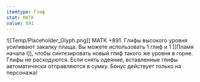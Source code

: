 ```yaml
---
itemtype: Глиф
stat: МАТК 
value: 891
---
```

![[Temp/Placeholder_Glyph.png]]
МАТК +891. Глифы высокого уровня усиливают закалку плаща. Вы можете использовать 1 глиф и 1 [[Пламя начала I]], чтобы синтезировать новый глиф такого же уровня в горне. Глифы не расходуются. Если снять одеяние, вставленные глифы автоматически отправляются в сумку. Бонус действует только на персонажа!
